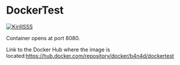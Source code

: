# DockerTest

[![KirillSSS](https://circleci.com/gh/KirillSSS/DockerTest.svg?style=shield)](https://app.circleci.com/pipelines/github/KirillSSS/DockerTest)

Сontainer opens at port 8080.

Link to the Docker Hub where the image is located:https://hub.docker.com/repository/docker/b4n4d/dockertest
